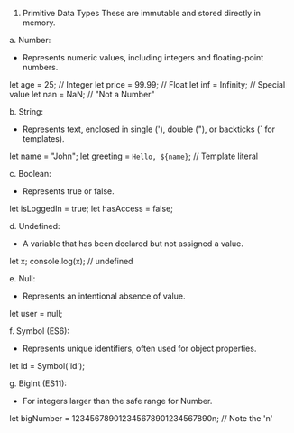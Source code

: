 1. Primitive Data Types
These are immutable and stored directly in memory.

a. Number:
 - Represents numeric values, including integers and floating-point numbers.

let age = 25;       // Integer
let price = 99.99;  // Float
let inf = Infinity; // Special value
let nan = NaN;      // "Not a Number"

b. String:
 - Represents text, enclosed in single ('), double ("), or backticks (` for templates).

let name = "John";
let greeting = `Hello, ${name}`; // Template literal

c. Boolean:
 - Represents true or false.

let isLoggedIn = true;
let hasAccess = false;

d. Undefined:
 - A variable that has been declared but not assigned a value.

let x;
console.log(x); // undefined

e. Null:
 - Represents an intentional absence of value.

let user = null;

f. Symbol (ES6):
 - Represents unique identifiers, often used for object properties.

let id = Symbol('id');

g. BigInt (ES11):
 - For integers larger than the safe range for Number.

let bigNumber = 123456789012345678901234567890n; // Note the 'n'
